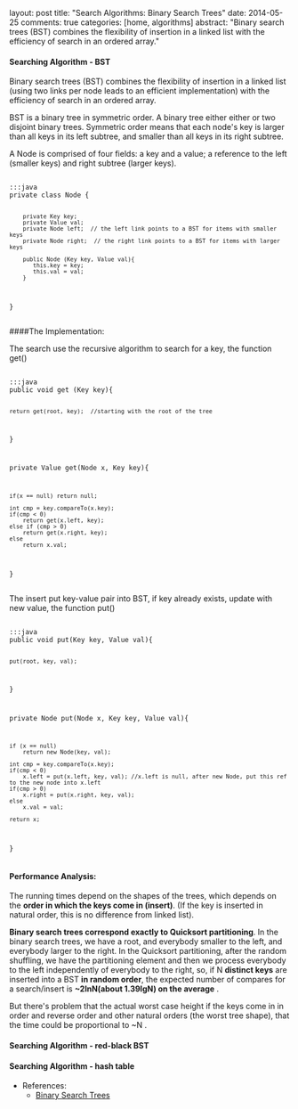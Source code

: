 layout: post
title: "Search Algorithms: Binary Search Trees"
date: 2014-05-25
comments: true
categories: [home, algorithms]
abstract: "Binary search trees (BST) combines the flexibility of insertion in a
linked list with the efficiency of search in an ordered array."

#### Searching Algorithm - BST 

Binary search trees (BST) combines the flexibility of insertion in a
linked list (using two links per node leads to an efficient
implementation) with the efficiency of search in an ordered array.

BST is a binary tree in symmetric order. A binary tree either either
or two disjoint binary trees.  Symmetric order means that each node's
key is larger than all keys in its left subtree, and smaller than all
keys in its right subtree.

A Node is comprised of four fields: a key and a value; a reference to
the left (smaller keys) and right subtree (larger keys).

<div class="codehilite"><pre><code>
:::java
private class Node {

        private Key key;   
        private Value val;
        private Node left;  // the left link points to a BST for items with smaller keys
        private Node right;  // the right link points to a BST for items with larger keys

        public Node (Key key, Value val){
           this.key = key;
           this.val = val;
        }

 }
</code></pre></div>

####The Implementation:

The search use the recursive algorithm to search for a key, the function get()
<div class="codehilite"><pre><code>
:::java
public void get (Key key){

    return get(root, key);  //starting with the root of the tree

}

private Value get(Node x, Key key){

    if(x == null) return null;

    int cmp = key.compareTo(x.key);
    if(cmp < 0)
        return get(x.left, key);
    else if (cmp > 0)
        return get(x.right, key);
    else
        return x.val;

}
</code></pre></div>

The insert put key-value pair into BST, if key already exists, update
with new value, the function put()

<div class="codehilite"><pre><code>
:::java
public void put(Key key, Value val){

    put(root, key, val);

}

private Node put(Node x, Key key, Value val){

    if (x == null)
        return new Node(key, val);

    int cmp = key.compareTo(x.key);
    if(cmp < 0)
        x.left = put(x.left, key, val); //x.left is null, after new Node, put this ref to the new node into x.left
    if(cmp > 0)
        x.right = put(x.right, key, val);
    else
        x.val = val;

    return x;

}
</code></pre></div>

#### Performance Analysis:

The running times depend on the shapes of the trees, which depends on the **order in which the
keys come in (insert)**.  (If the key is inserted in natural order, this is no difference from
linked list).

**Binary search trees correspond exactly to Quicksort partitioning**. In
the binary search trees, we have a root, and everybody smaller to the
left, and everybody larger to the right. In the Quicksort
partitioning, after the random shuffling, we have the partitioning
element and then we process everybody to the left independently of
everybody to the right, so, if N **distinct keys** are inserted into a BST
**in random order**, the expected number of compares for a
search/insert is **~2lnN(about 1.39lgN) on the average** .

But there's problem that the actual worst
case height if the keys come in in order and reverse order and other
natural orders (the worst tree shape), that the time could be proportional to ~N .

#### Searching Algorithm - red-black BST 

#### Searching Algorithm - hash table

* References:
  + [Binary Search Trees](http://algs4.cs.princeton.edu/32bst/)
